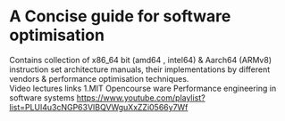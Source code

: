 # A Concise guide for software optimisation 
Contains collection of x86_64 bit (amd64 , intel64) & Aarch64 (ARMv8) instruction set architecture manuals, their implementations by different vendors & performance optimisation techniques.  
Video lectures links
1.MIT Opencourse ware  Performance engineering in software systems 
https://www.youtube.com/playlist?list=PLUl4u3cNGP63VIBQVWguXxZZi0566y7Wf

